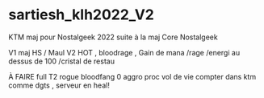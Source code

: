 # sartiesh_klh2022_V2

KTM maj pour Nostalgeek 2022 suite à la maj Core Nostalgeek

V1 maj HS / Maul
V2 HOT , bloodrage , Gain de mana /rage /energi au dessus de 100 /cristal de restau


À FAIRE
full T2 rogue bloodfang 0 aggro
proc vol de vie compter dans ktm comme dgts , serveur en heal!
